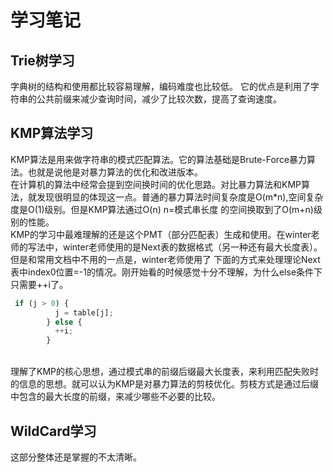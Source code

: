 # 学习笔记

## Trie树学习
字典树的结构和使用都比较容易理解，编码难度也比较低。
它的优点是利用了字符串的公共前缀来减少查询时间，减少了比较次数，提高了查询速度。

## KMP算法学习

KMP算法是用来做字符串的模式匹配算法。它的算法基础是Brute-Force暴力算法。也就是说他是对暴力算法的优化和改进版本。</br>
在计算机的算法中经常会提到空间换时间的优化思路。对比暴力算法和KMP算法，就发现很明显的体现这一点。普通的暴力算法时间复杂度是O(m*n),空间复杂度是O(1)级别。但是KMP算法通过O(n) n=模式串长度 的空间换取到了O(m+n)级别的性能。</br>
KMP的学习中最难理解的还是这个PMT（部分匹配表）生成和使用。在winter老师的写法中，winter老师使用的是Next表的数据格式（另一种还有最大长度表）。但是和常用文档中不用的一点是，winter老师使用了
下面的方式来处理理论Next表中index0位置=-1的情况。刚开始看的时候感觉十分不理解，为什么else条件下只需要++i了。
```js
 if (j > 0) {
          j = table[j];
        } else {
          ++i;
        }
```
</br>
理解了KMP的核心思想，通过模式串的前缀后缀最大长度表，来利用匹配失败时的信息的思想。就可以认为KMP是对暴力算法的剪枝优化。剪枝方式是通过后缀中包含的最大长度的前缀，来减少哪些不必要的比较。

## WildCard学习
这部分整体还是掌握的不太清晰。